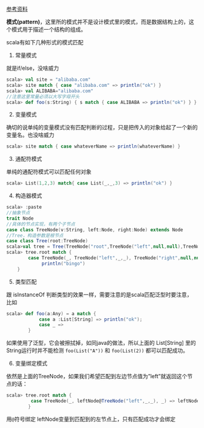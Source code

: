 [参考资料](https://hongjiang.info/scala-pattern-matching-1/)

**模式(pattern)**，这里所的模式并不是设计模式里的模式，而是数据结构上的，这个模式用于描述一个结构的组成。

scala有如下几种形式的模式匹配

1. 常量模式

就是if/else，没啥威力

```scala
scala> val site = "alibaba.com"
scala> site match { case "alibaba.com" => println("ok") }
scala> val ALIBABA="alibaba.com"
//注意这里常量必须以大写字母开头
scala> def foo(s:String) { s match { case ALIBABA => println("ok") } }
```

2. 变量模式

确切的说单纯的变量模式没有匹配判断的过程，只是把传入的对象给起了一个新的变量名。也没啥威力

```scala
scala> site match { case whateverName => println(whateverName) }
```

3. 通配符模式

单纯的通配符模式可以匹配任何对象

```scala
scala> List(1,2,3) match{ case List(_,_,3) => println("ok") }
```

4. 构造器模式

```scala
scala> :paste
//抽象节点
trait Node 
//具体的节点实现，有两个子节点
case class TreeNode(v:String, left:Node, right:Node) extends Node 
//Tree，构造参数是根节点
case class Tree(root:TreeNode)  
scala>val tree = Tree(TreeNode("root",TreeNode("left",null,null),TreeNode("right",null,null)))
scala> tree.root match { 
        case TreeNode(_, TreeNode("left",_,_), TreeNode("right",null,null)) =>
             println("bingo") 
    }
```

5. 类型匹配

跟 isInstanceOf 判断类型的效果一样，需要注意的是scala匹配泛型时要注意，
比如

```scala
scala> def foo(a:Any) = a match { 
            case a :List[String] => println("ok"); 
            case _ => 
        } 
```

如果使用了泛型，它会被擦拭掉，如同java的做法，所以上面的 List[String] 里的String运行时并不能检测
`foo(List("A"))` 和 `foo(List(2))` 都可以匹配成功。

6. 变量绑定模式

依然是上面的TreeNode，如果我们希望匹配到左边节点值为”left”就返回这个节点的话：

```scala
scala> tree.root match { 
         case TreeNode(_, leftNode@TreeNode("left",_,_), _) => leftNode 
        }
```

用`@`符号绑定 leftNode变量到匹配到的左节点上，只有匹配成功才会绑定

